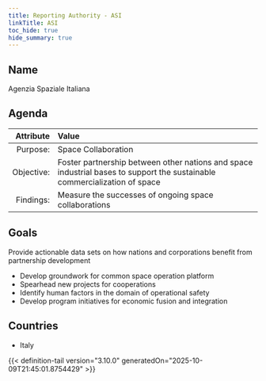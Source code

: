 ```yaml
---
title: Reporting Authority - ASI
linkTitle: ASI
toc_hide: true
hide_summary: true
---
```

<!-- This is generated by the MarsSim HelpGenertor, do not edit. -->

## Name
Agenzia Spaziale Italiana

## Agenda

| Attribute      | Value |
|--------:|:------|
|Purpose:|Space Collaboration|
|Objective:|Foster partnership between other nations and space industrial bases to support the sustainable commercialization of space|
|Findings:|Measure the successes of ongoing space collaborations|

## Goals

Provide actionable data sets on how nations and corporations benefit from partnership development

* Develop groundwork for common space operation platform
* Spearhead new projects for cooperations
* Identify human factors in the domain of operational safety
* Develop program initiatives for economic fusion and integration

## Countries

* Italy


{{< definition-tail version="3.10.0" generatedOn="2025-10-09T21:45:01.8754429" >}}

